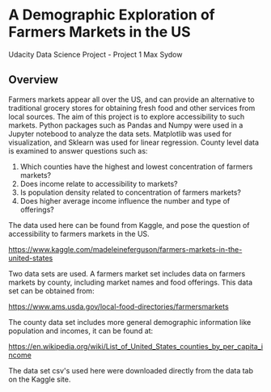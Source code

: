 # A Demographic Exploration of Farmers Markets in the US

Udacity Data Science Project - Project 1
Max Sydow


## Overview
Farmers markets appear all over the US, and can provide an alternative to traditional grocery stores for obtaining fresh food and other services from local sources. The aim of this project is to explore accessibility to such markets. Python packages such as Pandas and Numpy were used in a Jupyter notebood to analyze the data sets.  Matplotlib was used for visualization, and Sklearn was used for linear regression.  County level data is examined to answer questions such as:

1.  Which counties have the highest and lowest concentration of farmers markets?
2.  Does income relate to accessibility to markets?
3.  Is population density related to concentration of farmers markets?
3.  Does higher average income influence the number and type of offerings?


The data used here can be found from Kaggle, and pose the question of accessibility to farmers markets in the US. 

https://www.kaggle.com/madeleineferguson/farmers-markets-in-the-united-states

Two data sets are used. A farmers market set includes data on farmers markets by county, including market names and food offerings. This data set can be obtained from: 

https://www.ams.usda.gov/local-food-directories/farmersmarkets

The county data set includes more general demographic information like population and incomes, it can be found at: 

https://en.wikipedia.org/wiki/List_of_United_States_counties_by_per_capita_income

The data set csv's used here were downloaded directly from the data tab on the Kaggle site.
